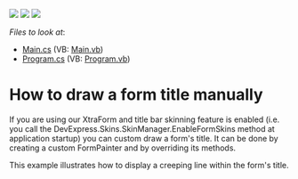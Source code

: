 <!-- default badges list -->
![](https://img.shields.io/endpoint?url=https://codecentral.devexpress.com/api/v1/VersionRange/128620774/13.1.4%2B)
[![](https://img.shields.io/badge/Open_in_DevExpress_Support_Center-FF7200?style=flat-square&logo=DevExpress&logoColor=white)](https://supportcenter.devexpress.com/ticket/details/E3327)
[![](https://img.shields.io/badge/📖_How_to_use_DevExpress_Examples-e9f6fc?style=flat-square)](https://docs.devexpress.com/GeneralInformation/403183)
<!-- default badges end -->
<!-- default file list -->
*Files to look at*:

* [Main.cs](./CS/WindowsApplication3/Main.cs) (VB: [Main.vb](./VB/WindowsApplication3/Main.vb))
* [Program.cs](./CS/WindowsApplication3/Program.cs) (VB: [Program.vb](./VB/WindowsApplication3/Program.vb))
<!-- default file list end -->
# How to draw a form title manually


<p>If you are using our XtraForm and title bar skinning feature is enabled (i.e. you call the DevExpress.Skins.SkinManager.EnableFormSkins method at application startup) you can custom draw a form's title. It can be done by creating a custom FormPainter and by overriding its methods.</p>
<p>This example illustrates how to display a creeping line within the form's title.</p>

<br/>


